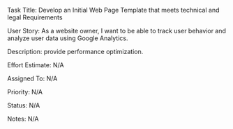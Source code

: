 Task Title: Develop an Initial Web Page Template that meets technical and legal Requirements

User Story: As a website owner, I want to be able to track user behavior and analyze user data using Google Analytics.

Description: provide performance optimization.

Effort Estimate: N/A

Assigned To: N/A

Priority: N/A

Status: N/A

Notes: N/A
